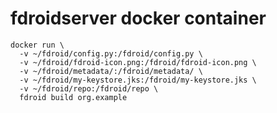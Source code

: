# fdroidserver docker container

    docker run \
      -v ~/fdroid/config.py:/fdroid/config.py \
      -v ~/fdroid/fdroid-icon.png:/fdroid/fdroid-icon.png \
      -v ~/fdroid/metadata/:/fdroid/metadata/ \
      -v ~/fdroid/my-keystore.jks:/fdroid/my-keystore.jks \
      -v ~/fdroid/repo:/fdroid/repo \
      fdroid build org.example

